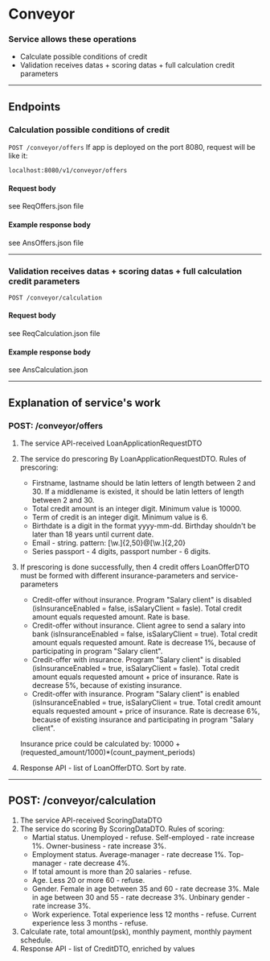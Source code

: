 # Conveyor

### Service allows these operations
* Calculate possible conditions of credit
* Validation receives datas + scoring datas + full calculation credit parameters

---

## Endpoints

### Calculation possible conditions of credit

`POST /conveyor/offers` If app is deployed on the port 8080, request will be like it:

`localhost:8080/v1/conveyor/offers`

#### Request body
see ReqOffers.json file

#### Example response body
see AnsOffers.json file

---

### Validation receives datas + scoring datas + full calculation credit parameters

`POST /conveyor/calculation`

#### Request body
see ReqCalculation.json file

#### Example response body
see AnsCalculation.json

---

## Explanation of service's work

### POST: /conveyor/offers
1. The service API-received LoanApplicationRequestDTO
2. The service do prescoring By LoanApplicationRequestDTO. Rules of prescoring:
   * Firstname, lastname should be latin letters of length between 2 and 30. If a middlename is existed, it should be latin letters of length between 2 and 30.
   * Total credit amount is an integer digit. Minimum value is 10000.
   * Term of credit is an integer digit. Minimum value is 6.
   * Birthdate is a digit in the format yyyy-mm-dd. Birthday shouldn't be later than 18 years until current date.
   * Email - string. pattern: [\w\.]{2,50}@[\w\.]{2,20}
   * Series passport - 4 digits, passport number - 6 digits.
3. If prescoring is done successfully, then 4 credit offers LoanOfferDTO must be formed with different insurance-parameters and service-parameters
   * Credit-offer without insurance. Program "Salary client" is disabled (isInsuranceEnabled = false, isSalaryClient = fasle). Total credit amount equals requested amount. Rate is base.
   * Credit-offer without insurance. Client agree to send a salary into bank (isInsuranceEnabled = false, isSalaryClient = true). Total credit amount equals requested amount. Rate is decrease 1%, because of participating in program "Salary client".
   * Credit-offer with insurance. Program "Salary client" is disabled (isInsuranceEnabled = true, isSalaryClient = fasle). Total credit amount equals requested amount + price of insurance. Rate is decrease 5%, because of existing insurance.
   * Credit-offer with insurance. Program "Salary client" is enabled (isInsuranceEnabled = true, isSalaryClient = true. Total credit amount equals requested amount + price of insurance. Rate is decrease 6%, because of existing insurance and participating in program "Salary client".
   
    Insurance price could be calculated by: 10000 + (requested_amount/1000)*(count_payment_periods)
4. Response API - list of LoanOfferDTO. Sort by rate.

---

## POST: /conveyor/calculation
1. The service API-received ScoringDataDTO
2. The service do scoring By ScoringDataDTO. Rules of scoring:
    * Martial status. Unemployed - refuse. Self-employed - rate increase 1%. Owner-business -  rate increase 3%.
    * Employment status. Average-manager - rate decrease 1%. Top-manager - rate decrease 4%.
    * If total amount is more than 20 salaries - refuse.
    * Age. Less 20 or more 60 - refuse.
    * Gender. Female in age between 35 and 60 -  rate decrease 3%. Male in age between 30 and 55 - rate decrease 3%. Unbinary gender - rate increase 3%.
    * Work experience. Total experience less 12 months - refuse. Current experience less 3 months - refuse.
3. Calculate rate, total amount(psk), monthly payment, monthly payment schedule. 
4. Response API - list of CreditDTO, enriched by values




















